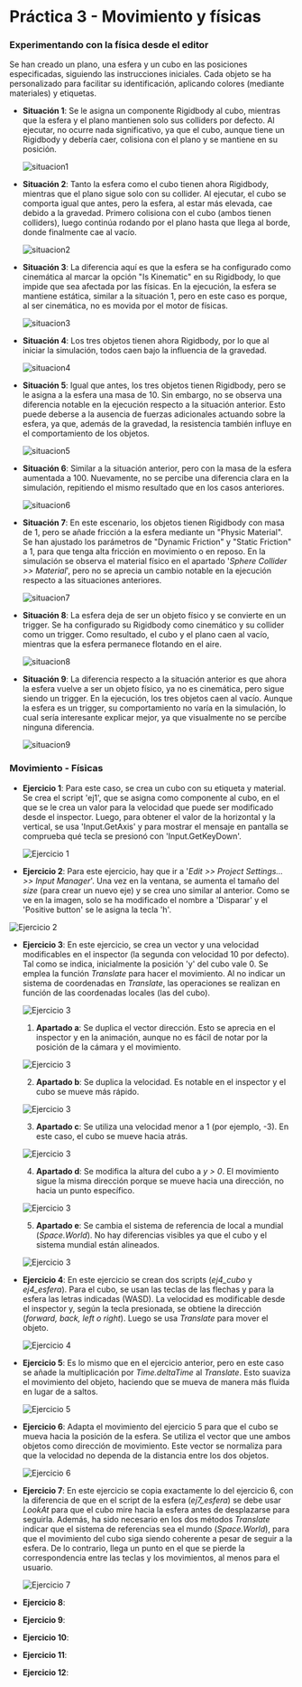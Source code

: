 # Práctica 3 - Movimiento y físicas
### Experimentando con la física desde el editor
Se han creado un plano, una esfera y un cubo en las posiciones especificadas, siguiendo las instrucciones iniciales. Cada objeto se ha personalizado para facilitar su identificación, aplicando colores (mediante materiales) y etiquetas.
- **Situación 1**: Se le asigna un componente Rigidbody al cubo, mientras que la esfera y el plano mantienen solo sus colliders por defecto. Al ejecutar, no ocurre nada significativo, ya que el cubo, aunque tiene un Rigidbody y debería caer, colisiona con el plano y se mantiene en su posición.

  ![situacion1](./gif/ii-pr3-sit1.gif)
  
- **Situación 2**: Tanto la esfera como el cubo tienen ahora Rigidbody, mientras que el plano sigue solo con su collider. Al ejecutar, el cubo se comporta igual que antes, pero la esfera, al estar más elevada, cae debido a la gravedad. Primero colisiona con el cubo (ambos tienen colliders), luego continúa rodando por el plano hasta que llega al borde, donde finalmente cae al vacío.
  
    ![situacion2](./gif/ii-pr3-sit2.gif)
  
- **Situación 3**: La diferencia aquí es que la esfera se ha configurado como cinemática al marcar la opción "Is Kinematic" en su Rigidbody, lo que impide que sea afectada por las físicas. En la ejecución, la esfera se mantiene estática, similar a la situación 1, pero en este caso es porque, al ser cinemática, no es movida por el motor de físicas.
  
    ![situacion3](./gif/ii-pr3-sit3.gif)
  
- **Situación 4**: Los tres objetos tienen ahora Rigidbody, por lo que al iniciar la simulación, todos caen bajo la influencia de la gravedad.
  
    ![situacion4](./gif/ii-pr3-sit4.gif)
  
- **Situación 5**: Igual que antes, los tres objetos tienen Rigidbody, pero se le asigna a la esfera una masa de 10. Sin embargo, no se observa una diferencia notable en la ejecución respecto a la situación anterior. Esto puede deberse a la ausencia de fuerzas adicionales actuando sobre la esfera, ya que, además de la gravedad, la resistencia también influye en el comportamiento de los objetos.
  
    ![situacion5](./gif/ii-pr3-sit5.gif)
  
- **Situación 6**: Similar a la situación anterior, pero con la masa de la esfera aumentada a 100. Nuevamente, no se percibe una diferencia clara en la simulación, repitiendo el mismo resultado que en los casos anteriores.
  
    ![situacion6](./gif/ii-pr3-sit6.gif)
  
- **Situación 7**: En este escenario, los objetos tienen Rigidbody con masa de 1, pero se añade fricción a la esfera mediante un "Physic Material". Se han ajustado los parámetros de "Dynamic Friction" y "Static Friction" a 1, para que tenga alta fricción en movimiento o en reposo. En la simulación se observa el material físico en el apartado '*Sphere Collider >> Material*', pero no se aprecia un cambio notable en la ejecución respecto a las situaciones anteriores.
  
    ![situacion7](./gif/ii-pr3-sit7.gif)
  
- **Situación 8**: La esfera deja de ser un objeto físico y se convierte en un trigger. Se ha configurado su Rigidbody como cinemático y su collider como un trigger. Como resultado, el cubo y el plano caen al vacío, mientras que la esfera permanece flotando en el aire.
  
    ![situacion8](./gif/ii-pr3-sit8.gif)
  
- **Situación 9**: La diferencia respecto a la situación anterior es que ahora la esfera vuelve a ser un objeto físico, ya no es cinemática, pero sigue siendo un trigger. En la ejecución, los tres objetos caen al vacío. Aunque la esfera es un trigger, su comportamiento no varía en la simulación, lo cual sería interesante explicar mejor, ya que visualmente no se percibe ninguna diferencia.
  
    ![situacion9](./gif/ii-pr3-sit9.gif)
  
### Movimiento - Físicas
- **Ejercicio 1**: Para este caso, se crea un cubo con su etiqueta y material. Se crea el script 'ej1', que se asigna como componente al cubo, en el que se le crea un valor para la velocidad que puede ser modificado desde el inspector. Luego, para obtener el valor de la horizontal y la vertical, se usa 'Input.GetAxis' y para mostrar el mensaje en pantalla se comprueba qué tecla se presionó con 'Input.GetKeyDown'.

  ![Ejercicio 1](./gif/ii-pr3-ej1.gif)

- **Ejercicio 2**: Para este ejercicio, hay que ir a '*Edit >> Project Settings… >> Input Manager*'. Una vez en la ventana, se aumenta el tamaño del *size* (para crear un nuevo eje) y se crea uno similar al anterior. Como se ve en la imagen, solo se ha modificado el nombre a 'Disparar' y el 'Positive button' se le asigna la tecla 'h'.

![Ejercicio 2](./gif/ii-pr3-ej2.gif)

- **Ejercicio 3**: En este ejercicio, se crea un vector y una velocidad modificables en el inspector (la segunda con velocidad 10 por defecto). Tal como se indica, inicialmente la posición 'y' del cubo vale 0. Se emplea la función *Translate* para hacer el movimiento. Al no indicar un sistema de coordenadas en *Translate*, las operaciones se realizan en función de las coordenadas locales (las del cubo).

  ![Ejercicio 3](./gif/ii-pr3-ej3_basic.gif)
  
  1. **Apartado a**: Se duplica el vector dirección. Esto se aprecia en el inspector y en la animación, aunque no es fácil de notar por la posición de la cámara y el movimiento.

    ![Ejercicio 3](./gif/ii-pr3-ej3_a.gif)
  
  2. **Apartado b**: Se duplica la velocidad. Es notable en el inspector y el cubo se mueve más rápido.

    ![Ejercicio 3](./gif/ii-pr3-ej3_b.gif)
  
  3. **Apartado c**: Se utiliza una velocidad menor a 1 (por ejemplo, -3). En este caso, el cubo se mueve hacia atrás.

    ![Ejercicio 3](./gif/ii-pr3-ej3_c.gif)
  
  4. **Apartado d**: Se modifica la altura del cubo a *y > 0*. El movimiento sigue la misma dirección porque se mueve hacia una dirección, no hacia un punto específico.

    ![Ejercicio 3](./gif/ii-pr3-ej3_d.gif)
  
  5. **Apartado e**: Se cambia el sistema de referencia de local a mundial (*Space.World*). No hay diferencias visibles ya que el cubo y el sistema mundial están alineados.

    ![Ejercicio 3](./gif/ii-pr3-ej3_e.gif)

- **Ejercicio 4**: En este ejercicio se crean dos scripts (*ej4_cubo* y *ej4_esfera*). Para el cubo, se usan las teclas de las flechas y para la esfera las letras indicadas (WASD). La velocidad es modificable desde el inspector y, según la tecla presionada, se obtiene la dirección (*forward, back, left o right*). Luego se usa *Translate* para mover el objeto.

    ![Ejercicio 4](./gif/ii-pr3-ej4.gif)

- **Ejercicio 5**: Es lo mismo que en el ejercicio anterior, pero en este caso se añade la multiplicación por *Time.deltaTime* al *Translate*. Esto suaviza el movimiento del objeto, haciendo que se mueva de manera más fluida en lugar de a saltos.

  ![Ejercicio 5](./gif/ii-pr3-ej5.gif)

- **Ejercicio 6**: Adapta el movimiento del ejercicio 5 para que el cubo se mueva hacia la posición de la esfera. Se utiliza el vector que une ambos objetos como dirección de movimiento. Este vector se normaliza para que la velocidad no dependa de la distancia entre los dos objetos.

  ![Ejercicio 6](./gif/ii-pr3-ej6.gif)

- **Ejercicio 7**: En este ejercicio se copia exactamente lo del ejercicio 6, con la diferencia de que en el script de la esfera (*ej7_esfera*) se debe usar *LookAt* para que el cubo mire hacia la esfera antes de desplazarse para seguirla. Además, ha sido necesario en los dos métodos *Translate* indicar que el sistema de referencias sea el mundo (*Space.World*), para que el movimiento del cubo siga siendo coherente a pesar de seguir a la esfera. De lo contrario, llega un punto en el que se pierde la correspondencia entre las teclas y los movimientos, al menos para el usuario.

  ![Ejercicio 7](./gif/ii-pr3-ej7.gif)

- **Ejercicio 8**:
- **Ejercicio 9**:
- **Ejercicio 10**:
- **Ejercicio 11**:
- **Ejercicio 12**:
